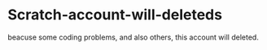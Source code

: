 # Scratch-account-will-deleteds
beacuse some coding problems, and also others, this account will deleted.
